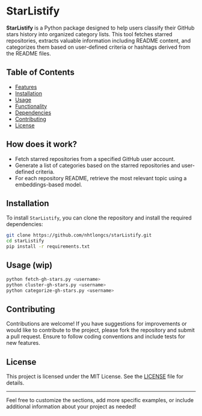 

# StarListify

**StarListify** is a Python package designed to help users classify their GitHub stars history into organized category lists. This tool fetches starred repositories, extracts valuable information including README content, and categorizes them based on user-defined criteria or hashtags derived from the README files.

## Table of Contents
- [Features](#features)
- [Installation](#installation)
- [Usage](#usage)
- [Functionality](#functionality)
- [Dependencies](#dependencies)
- [Contributing](#contributing)
- [License](#license)

## How does it work?
- Fetch starred repositories from a specified GitHub user account.
- Generate a list of categories based on the starred repositories and user-defined criteria.
- For each repository README, retrieve the most relevant topic using a embeddings-based model.

## Installation

To install `StarListify`, you can clone the repository and install the required dependencies:

```bash
git clone https://github.com/nhtlongcs/starListify.git
cd starListify
pip install -r requirements.txt
```

## Usage (wip)

```bash
python fetch-gh-stars.py <username>
python cluster-gh-stars.py <username>
python categorize-gh-stars.py <username>
```

## Contributing

Contributions are welcome! If you have suggestions for improvements or would like to contribute to the project, please fork the repository and submit a pull request. Ensure to follow coding conventions and include tests for new features.

## License

This project is licensed under the MIT License. See the [LICENSE](LICENSE) file for details.

---

Feel free to customize the sections, add more specific examples, or include additional information about your project as needed!